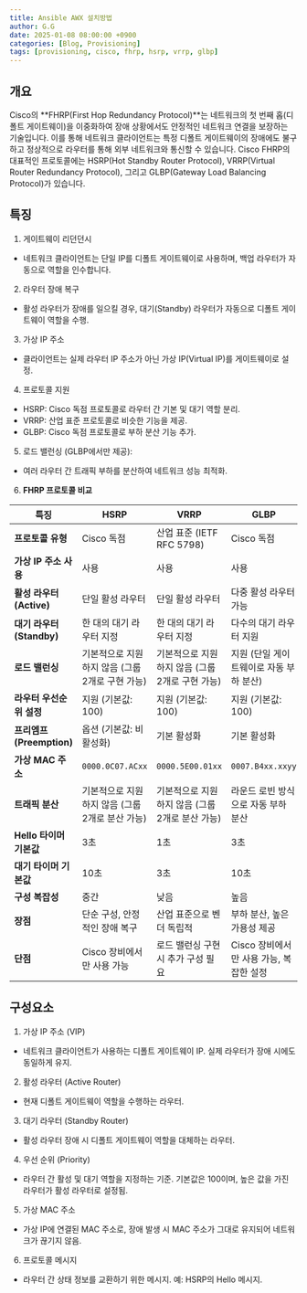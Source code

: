 ```yaml
---
title: Ansible AWX 설치방법
author: G.G
date: 2025-01-08 08:00:00 +0900
categories: [Blog, Provisioning]
tags: [provisioning, cisco, fhrp, hsrp, vrrp, glbp]
---
```


## 개요
Cisco의 **FHRP(First Hop Redundancy Protocol)**는 네트워크의 첫 번째 홉(디폴트 게이트웨이)을 이중화하여 장애 상황에서도 안정적인 네트워크 연결을 보장하는 기술입니다. 이를 통해 네트워크 클라이언트는 특정 디폴트 게이트웨이의 장애에도 불구하고 정상적으로 라우터를 통해 외부 네트워크와 통신할 수 있습니다. Cisco FHRP의 대표적인 프로토콜에는 HSRP(Hot Standby Router Protocol), VRRP(Virtual Router Redundancy Protocol), 그리고 GLBP(Gateway Load Balancing Protocol)가 있습니다.

## 특징
1. 게이트웨이 리던던시
- 네트워크 클라이언트는 단일 IP를 디폴트 게이트웨이로 사용하며, 백업 라우터가 자동으로 역할을 인수합니다.
2. 라우터 장애 복구
- 활성 라우터가 장애를 일으킬 경우, 대기(Standby) 라우터가 자동으로 디폴트 게이트웨이 역할을 수행.
3. 가상 IP 주소
- 클라이언트는 실제 라우터 IP 주소가 아닌 가상 IP(Virtual IP)를 게이트웨이로 설정.
4. 프로토콜 지원
- HSRP: Cisco 독점 프로토콜로 라우터 간 기본 및 대기 역할 분리.
- VRRP: 산업 표준 프로토콜로 비슷한 기능을 제공.
- GLBP: Cisco 독점 프로토콜로 부하 분산 기능 추가.
5. 로드 밸런싱 (GLBP에서만 제공):
- 여러 라우터 간 트래픽 부하를 분산하여 네트워크 성능 최적화.

6. **FHRP 프로토콜 비교**

| **특징**                     | **HSRP**                              | **VRRP**                              | **GLBP**                              |
|------------------------------|---------------------------------------|---------------------------------------|---------------------------------------|
| **프로토콜 유형**             | Cisco 독점                           | 산업 표준 (IETF RFC 5798)             | Cisco 독점                           |
| **가상 IP 주소 사용**         | 사용                                  | 사용                                  | 사용                                  |
| **활성 라우터 (Active)**      | 단일 활성 라우터                     | 단일 활성 라우터                     | 다중 활성 라우터 가능                |
| **대기 라우터 (Standby)**     | 한 대의 대기 라우터 지정              | 한 대의 대기 라우터 지정              | 다수의 대기 라우터 지원              |
| **로드 밸런싱**               | 기본적으로 지원하지 않음 (그룹 2개로 구현 가능) | 기본적으로 지원하지 않음 (그룹 2개로 구현 가능) | 지원 (단일 게이트웨이로 자동 부하 분산) |
| **라우터 우선순위 설정**      | 지원 (기본값: 100)                   | 지원 (기본값: 100)                   | 지원 (기본값: 100)                   |
| **프리엠프 (Preemption)**     | 옵션 (기본값: 비활성화)               | 기본 활성화                           | 기본 활성화                           |
| **가상 MAC 주소**             | `0000.0C07.ACxx`                     | `0000.5E00.01xx`                     | `0007.B4xx.xxyy`                     |
| **트래픽 분산**               | 기본적으로 지원하지 않음 (그룹 2개로 분산 가능) | 기본적으로 지원하지 않음 (그룹 2개로 분산 가능) | 라운드 로빈 방식으로 자동 부하 분산   |
| **Hello 타이머 기본값**       | 3초                                  | 1초                                  | 3초                                  |
| **대기 타이머 기본값**         | 10초                                 | 3초                                  | 10초                                 |
| **구성 복잡성**               | 중간                                  | 낮음                                  | 높음                                  |
| **장점**                     | 단순 구성, 안정적인 장애 복구         | 산업 표준으로 벤더 독립적            | 부하 분산, 높은 가용성 제공           |
| **단점**                     | Cisco 장비에서만 사용 가능            | 로드 밸런싱 구현 시 추가 구성 필요     | Cisco 장비에서만 사용 가능, 복잡한 설정 |

## 구성요소
1. 가상 IP 주소 (VIP)
- 네트워크 클라이언트가 사용하는 디폴트 게이트웨이 IP. 실제 라우터가 장애 시에도 동일하게 유지.

2. 활성 라우터 (Active Router)
- 현재 디폴트 게이트웨이 역할을 수행하는 라우터.

3. 대기 라우터 (Standby Router)
- 활성 라우터 장애 시 디폴트 게이트웨이 역할을 대체하는 라우터.

4. 우선 순위 (Priority)
- 라우터 간 활성 및 대기 역할을 지정하는 기준. 기본값은 100이며, 높은 값을 가진 라우터가 활성 라우터로 설정됨.

5. 가상 MAC 주소
- 가상 IP에 연결된 MAC 주소로, 장애 발생 시 MAC 주소가 그대로 유지되어 네트워크가 끊기지 않음.

6. 프로토콜 메시지
- 라우터 간 상태 정보를 교환하기 위한 메시지. 예: HSRP의 Hello 메시지.

